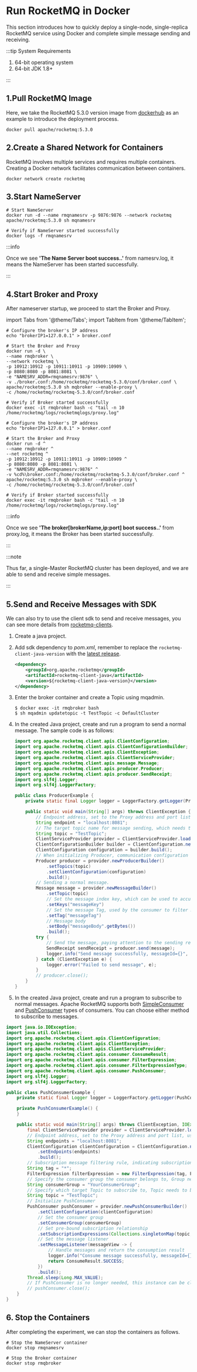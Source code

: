 # Run RocketMQ in Docker

This section introduces how to quickly deploy a single-node, single-replica RocketMQ service using Docker and complete simple message sending and receiving.

:::tip System Requirements

1. 64-bit operating system
2. 64-bit JDK 1.8+

:::

## 1.Pull RocketMQ Image
Here, we take the RocketMQ 5.3.0 version image from [dockerhub](https://hub.docker.com/r/apache/rocketmq/tags) as an example to introduce the deployment process.

```shell
docker pull apache/rocketmq:5.3.0
```

## 2.Create a Shared Network for Containers
RocketMQ involves multiple services and requires multiple containers. Creating a Docker network facilitates communication between containers.

```shell
docker network create rocketmq
```

## 3.Start NameServer

```shell
# Start NameServer
docker run -d --name rmqnamesrv -p 9876:9876 --network rocketmq apache/rocketmq:5.3.0 sh mqnamesrv

# Verify if NameServer started successfully
docker logs -f rmqnamesrv
```
:::info

Once we see **'The Name Server boot success..'** from namesrv.log, it means the NameServer has been started successfully.

:::

## 4.Start Broker and Proxy
After nameserver startup, we proceed to start the Broker and Proxy.

import Tabs from '@theme/Tabs';
import TabItem from '@theme/TabItem';

<Tabs>
<TabItem value="Linux" label="Linux" default >

```code
# Configure the broker's IP address
echo "brokerIP1=127.0.0.1" > broker.conf

# Start the Broker and Proxy
docker run -d \
--name rmqbroker \
--network rocketmq \
-p 10912:10912 -p 10911:10911 -p 10909:10909 \
-p 8080:8080 -p 8081:8081 \
-e "NAMESRV_ADDR=rmqnamesrv:9876" \
-v ./broker.conf:/home/rocketmq/rocketmq-5.3.0/conf/broker.conf \
apache/rocketmq:5.3.0 sh mqbroker --enable-proxy \
-c /home/rocketmq/rocketmq-5.3.0/conf/broker.conf

# Verify if Broker started successfully
docker exec -it rmqbroker bash -c "tail -n 10 /home/rocketmq/logs/rocketmqlogs/proxy.log"
```
</TabItem>
<TabItem value="Windows" label="Windows">

```code
# Configure the broker's IP address
echo "brokerIP1=127.0.0.1" > broker.conf

# Start the Broker and Proxy
docker run -d ^
--name rmqbroker ^
--net rocketmq ^
-p 10912:10912 -p 10911:10911 -p 10909:10909 ^
-p 8080:8080 -p 8081:8081 \
-e "NAMESRV_ADDR=rmqnamesrv:9876" ^
-v %cd%\broker.conf:/home/rocketmq/rocketmq-5.3.0/conf/broker.conf ^
apache/rocketmq:5.3.0 sh mqbroker --enable-proxy \
-c /home/rocketmq/rocketmq-5.3.0/conf/broker.conf

# Verify if Broker started successfully
docker exec -it rmqbroker bash -c "tail -n 10 /home/rocketmq/logs/rocketmqlogs/proxy.log"
```

</TabItem>

</Tabs>


:::info

Once we see **'The broker[brokerName,ip:port] boot success..'** from proxy.log, it means the Broker has been started successfully.

:::

:::note

Thus far, a single-Master RocketMQ cluster has been deployed, and we are able to send and receive simple messages.

:::

## 5.Send and Receive Messages with SDK

We can also try to use the client sdk to send and receive messages, you can see more details from <a href='https://github.com/apache/rocketmq-clients'>rocketmq-clients</a>.

1. Create a java project.

2. Add sdk dependency to *pom.xml*, remember to replace the `rocketmq-client-java-version` with the <a href='https://search.maven.org/search?q=g:org.apache.rocketmq%20AND%20a:rocketmq-client-java'>latest release</a>.

   ```xml
   <dependency>
       <groupId>org.apache.rocketmq</groupId>
       <artifactId>rocketmq-client-java</artifactId>
       <version>${rocketmq-client-java-version}</version>
   </dependency> 
   ```

3. Enter the broker container and create a Topic using mqadmin.

   ```shell
   $ docker exec -it rmqbroker bash
   $ sh mqadmin updatetopic -t TestTopic -c DefaultCluster
   ```

4. In the created Java project, create and run a program to send a normal message. The sample code is as follows:

   ```java
   import org.apache.rocketmq.client.apis.ClientConfiguration;
   import org.apache.rocketmq.client.apis.ClientConfigurationBuilder;
   import org.apache.rocketmq.client.apis.ClientException;
   import org.apache.rocketmq.client.apis.ClientServiceProvider;
   import org.apache.rocketmq.client.apis.message.Message;
   import org.apache.rocketmq.client.apis.producer.Producer;
   import org.apache.rocketmq.client.apis.producer.SendReceipt;
   import org.slf4j.Logger;
   import org.slf4j.LoggerFactory;
   
   public class ProducerExample {
       private static final Logger logger = LoggerFactory.getLogger(ProducerExample.class);
   
       public static void main(String[] args) throws ClientException {
           // Endpoint address, set to the Proxy address and port list, usually xxx:8080;xxx:8081
           String endpoint = "localhost:8081";
           // The target topic name for message sending, which needs to be created in advance.
           String topic = "TestTopic";
           ClientServiceProvider provider = ClientServiceProvider.loadService();
           ClientConfigurationBuilder builder = ClientConfiguration.newBuilder().setEndpoints(endpoint);
           ClientConfiguration configuration = builder.build();
           // When initializing Producer, communication configuration and pre-bound Topic need to be set.
           Producer producer = provider.newProducerBuilder()
               .setTopics(topic)
               .setClientConfiguration(configuration)
               .build();
           // Sending a normal message.
           Message message = provider.newMessageBuilder()
               .setTopic(topic)
               // Set the message index key, which can be used to accurately find a specific message.
               .setKeys("messageKey")
               // Set the message Tag, used by the consumer to filter messages by specified Tag.
               .setTag("messageTag")
               // Message body
               .setBody("messageBody".getBytes())
               .build();
           try {
               // Send the message, paying attention to the sending result and catching exceptions.
               SendReceipt sendReceipt = producer.send(message);
               logger.info("Send message successfully, messageId={}", sendReceipt.getMessageId());
           } catch (ClientException e) {
               logger.error("Failed to send message", e);
           }
           // producer.close();
       }
   }
   ```

5. In the created Java project, create and run a program to subscribe to normal messages. Apache RocketMQ supports both [SimpleConsumer](https://rocketmq.apache.org/zh/docs/featureBehavior/06consumertype) and [PushConsumer](https://rocketmq.apache.org/zh/docs/featureBehavior/06consumertype) types of consumers. You can choose either method to subscribe to messages.

```java
import java.io.IOException;
import java.util.Collections;
import org.apache.rocketmq.client.apis.ClientConfiguration;
import org.apache.rocketmq.client.apis.ClientException;
import org.apache.rocketmq.client.apis.ClientServiceProvider;
import org.apache.rocketmq.client.apis.consumer.ConsumeResult;
import org.apache.rocketmq.client.apis.consumer.FilterExpression;
import org.apache.rocketmq.client.apis.consumer.FilterExpressionType;
import org.apache.rocketmq.client.apis.consumer.PushConsumer;
import org.slf4j.Logger;
import org.slf4j.LoggerFactory;

public class PushConsumerExample {
    private static final Logger logger = LoggerFactory.getLogger(PushConsumerExample.class);

    private PushConsumerExample() {
    }

    public static void main(String[] args) throws ClientException, IOException, InterruptedException {
        final ClientServiceProvider provider = ClientServiceProvider.loadService();
        // Endpoint address, set to the Proxy address and port list, usually xxx:8080;xxx:8081
        String endpoints = "localhost:8081";
        ClientConfiguration clientConfiguration = ClientConfiguration.newBuilder()
            .setEndpoints(endpoints)
            .build();
        // Subscription message filtering rule, indicating subscription to all Tag messages.
        String tag = "*";
        FilterExpression filterExpression = new FilterExpression(tag, FilterExpressionType.TAG);
        // Specify the consumer group the consumer belongs to, Group needs to be created in advance.
        String consumerGroup = "YourConsumerGroup";
        // Specify which target Topic to subscribe to, Topic needs to be created in advance.
        String topic = "TestTopic";
        // Initialize PushConsumer
        PushConsumer pushConsumer = provider.newPushConsumerBuilder()
            .setClientConfiguration(clientConfiguration)
            // Set the consumer group
            .setConsumerGroup(consumerGroup)
            // Set pre-bound subscription relationship
            .setSubscriptionExpressions(Collections.singletonMap(topic, filterExpression))
            // Set the message listener
            .setMessageListener(messageView -> {
                // Handle messages and return the consumption result
                logger.info("Consume message successfully, messageId={}", messageView.getMessageId());
                return ConsumeResult.SUCCESS;
            })
            .build();
        Thread.sleep(Long.MAX_VALUE);
        // If PushConsumer is no longer needed, this instance can be closed.
        // pushConsumer.close();
    }
}
```

## 6. Stop the Containers
After completing the experiment, we can stop the containers as follows.
```shell
# Stop the NameServer container
docker stop rmqnamesrv

# Stop the Broker container
docker stop rmqbroker
```